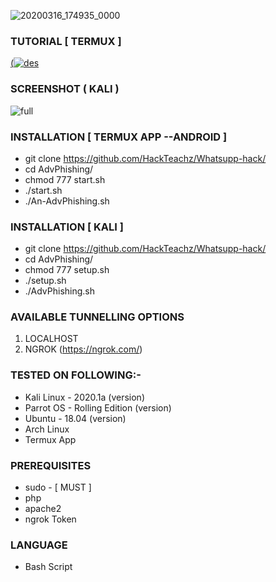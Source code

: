 
![20200316_174935_0000](https://user-images.githubusercontent.com/55870659/79133536-08bb1700-7d61-11ea-84a0-8e7fcbb70392.png)




### TUTORIAL [ TERMUX ]
[(![des](https://user-images.githubusercontent.com/55870659/79192397-73119d00-7ddd-11ea-865f-9128abe2fba9.jpg)](https://www.youtube.com/c/hackteachz)

### SCREENSHOT ( KALI )
![full](https://user-images.githubusercontent.com/55870659/79147250-a7f80280-7d91-11ea-894a-d7d685a6e8cb.png)


### INSTALLATION [ TERMUX APP --ANDROID ]
* git clone https://github.com/HackTeachz/Whatsupp-hack/
* cd AdvPhishing/
* chmod 777 start.sh
* ./start.sh
* ./An-AdvPhishing.sh

### INSTALLATION [ KALI ]
* git clone https://github.com/HackTeachz/Whatsupp-hack/
* cd AdvPhishing/
* chmod 777 setup.sh
* ./setup.sh
* ./AdvPhishing.sh

### AVAILABLE TUNNELLING OPTIONS
1. LOCALHOST
2. NGROK (https://ngrok.com/)
### TESTED ON FOLLOWING:-
* Kali Linux - 2020.1a (version)
* Parrot OS - Rolling Edition (version)
* Ubuntu - 18.04 (version)
* Arch Linux
* Termux App
### PREREQUISITES
* sudo - [ MUST ]
* php
* apache2
* ngrok Token
### LANGUAGE 
* Bash Script
